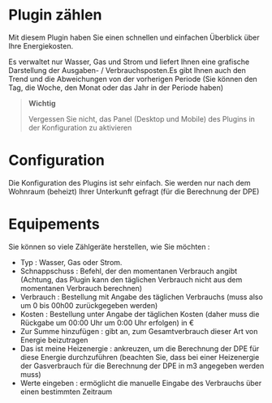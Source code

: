 # Plugin zählen

Mit diesem Plugin haben Sie einen schnellen und einfachen Überblick über Ihre Energiekosten.

Es verwaltet nur Wasser, Gas und Strom und liefert Ihnen eine grafische Darstellung der Ausgaben- / Verbrauchsposten.Es gibt Ihnen auch den Trend und die Abweichungen von der vorherigen Periode (Sie können den Tag, die Woche, den Monat oder das Jahr in der Periode haben)

> **Wichtig**
>
> Vergessen Sie nicht, das Panel (Desktop und Mobile) des Plugins in der Konfiguration zu aktivieren

# Configuration

Die Konfiguration des Plugins ist sehr einfach. Sie werden nur nach dem Wohnraum (beheizt) Ihrer Unterkunft gefragt (für die Berechnung der DPE)

# Equipements

Sie können so viele Zählgeräte herstellen, wie Sie möchten :

* Typ :  Wasser, Gas oder Strom.
* Schnappschuss : Befehl, der den momentanen Verbrauch angibt (Achtung, das Plugin kann den täglichen Verbrauch nicht aus dem momentanen Verbrauch berechnen)
* Verbrauch : Bestellung mit Angabe des täglichen Verbrauchs (muss also um 0 bis 00h00 zurückgegeben werden)
* Kosten : Bestellung unter Angabe der täglichen Kosten (daher muss die Rückgabe um 00:00 Uhr um 0:00 Uhr erfolgen) in €
* Zur Summe hinzufügen : gibt an, zum Gesamtverbrauch dieser Art von Energie beizutragen
* Das ist meine Heizenergie : ankreuzen, um die Berechnung der DPE für diese Energie durchzuführen (beachten Sie, dass bei einer Heizenergie der Gasverbrauch für die Berechnung der DPE in m3 angegeben werden muss)
* Werte eingeben : ermöglicht die manuelle Eingabe des Verbrauchs über einen bestimmten Zeitraum

